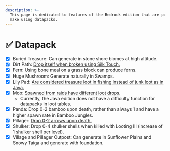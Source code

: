 ```yaml
---
description: >-
  This page is dedicated to features of the Bedrock edition that are possible to
  make using datapacks.
---
```


# ✅ Datapack

* [x] Buried Treasure: Can generate in stone shore biomes at high altitude.
* [x] Dirt Path: [Drop itself when broken using Silk Touch.](https://bugs.mojang.com/browse/MCPE-10482)
* [x] Fern: Using bone meal on a grass block can produce ferns.
* [x] Huge Mushroom: Generate naturally in Swamps.
* [x] Lily Pad: [Are considered treasure loot in fishing instead of junk loot as in Java.](https://bugs.mojang.com/browse/MCPE-127736)
* [x] Mob: [Spawned from raids have different loot drops.](https://minecraft.wiki/w/Raid#Loot)
  * Currently, the Java edition does not have a difficulty function for datapacks in loot tables.
* [x] Panda: Drop 0-2 bamboo upon death, rather than always 1 and have a higher spawn rate in Bamboo Jungles.
* [x] Pillager: [Drop 0-2 arrows upon death.](https://bugs.mojang.com/browse/MC-139797)
* [x] Shulker: Drop 0-4 shulker shells when killed with Looting III (increase of 1 shulker shell per level).
* [x] Village and Pillager Outpost: Can generate in Sunflower Plains and Snowy Taiga and generate with foundation.
